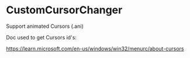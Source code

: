 # CustomCursorChanger
 Support animated Cursors (.ani)

Doc used to get Cursors id's:

https://learn.microsoft.com/en-us/windows/win32/menurc/about-cursors
